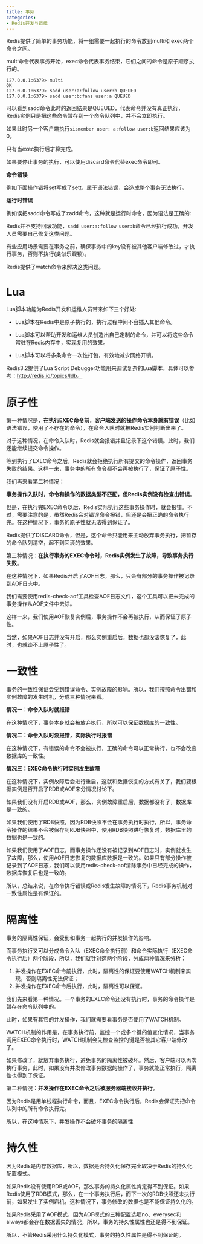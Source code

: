 ```yaml
---
title: 事务
categories: 
- Redis开发与运维
---
```


Redis提供了简单的事务功能，将一组需要一起执行的命令放到multi和 exec两个命令之间。

multi命令代表事务开始，exec命令代表事务结束，它们之间的命令是原子顺序执行的。

```
127.0.0.1:6379> multi
OK
127.0.0.1:6379> sadd user:a:follow user:b QUEUED
127.0.0.1:6379> sadd user:b:fans user:a QUEUED
```

可以看到sadd命令此时的返回结果是QUEUED，代表命令并没有真正执行，Redis实例只是把这些命令暂存到一个命令队列中，并不会立即执行。

如果此时另一个客户端执行`sismember user: a:follow user:b`返回结果应该为0。

只有当exec执行后才算完成。

如果要停止事务的执行，可以使用discard命令代替exec命令即可。

**命令错误**

例如下面操作错将set写成了sett，属于语法错误，会造成整个事务无法执行。

**运行时错误** 

例如误把sadd命令写成了zadd命令，这种就是运行时命令，因为语法是正确的:

Redis并不支持回滚功能，`sadd user:a:follow user:b`命令已经执行成功，开发人员需要自己修复这类问题。

有些应用场景需要在事务之前，确保事务中的key没有被其他客户端修改过，才执行事务，否则不执行(类似乐观锁)。

Redis提供了watch命令来解决这类问题。

# Lua

Lua脚本功能为Redis开发和运维人员带来如下三个好处:

* Lua脚本在Redis中是原子执行的，执行过程中间不会插入其他命令。

* Lua脚本可以帮助开发和运维人员创造出自己定制的命令，并可以将这些命令常驻在Redis内存中，实现复用的效果。

* Lua脚本可以将多条命令一次性打包，有效地减少网络开销。

Redis3.2提供了Lua Script Debugger功能用来调试复杂的Lua脚本，具体可以参考：http://redis.io/topics/ldb。

# 原子性

第一种情况是，**在执行EXEC命令前，客户端发送的操作命令本身就有错误**（比如语法错误，使用了不存在的命令），在命令入队时就被Redis实例判断出来了。

对于这种情况，在命令入队时，Redis就会报错并且记录下这个错误。此时，我们还能继续提交命令操作。

等到执行了EXEC命令之后，Redis就会拒绝执行所有提交的命令操作，返回事务失败的结果。这样一来，事务中的所有命令都不会再被执行了，保证了原子性。

我们再来看第二种情况：

**事务操作入队时，命令和操作的数据类型不匹配，但Redis实例没有检查出错误**。

但是，在执行完EXEC命令以后，Redis实际执行这些事务操作时，就会报错。不过，需要注意的是，虽然Redis会对错误命令报错，但还是会把正确的命令执行完。在这种情况下，事务的原子性就无法得到保证了。

Redis提供了DISCARD命令，但是，这个命令只能用来主动放弃事务执行，把暂存的命令队列清空，起不到回滚的效果。

第三种情况：**在执行事务的EXEC命令时，Redis实例发生了故障，导致事务执行失败**。

在这种情况下，如果Redis开启了AOF日志，那么，只会有部分的事务操作被记录到AOF日志中。

我们需要使用redis-check-aof工具检查AOF日志文件，这个工具可以把未完成的事务操作从AOF文件中去除。

这样一来，我们使用AOF恢复实例后，事务操作不会再被执行，从而保证了原子性。

当然，如果AOF日志并没有开启，那么实例重启后，数据也都没法恢复了，此时，也就谈不上原子性了。

# 一致性

事务的一致性保证会受到错误命令、实例故障的影响。所以，我们按照命令出错和实例故障的发生时机，分成三种情况来看。

**情况一：命令入队时就报错**

在这种情况下，事务本身就会被放弃执行，所以可以保证数据库的一致性。

**情况二：命令入队时没报错，实际执行时报错**

在这种情况下，有错误的命令不会被执行，正确的命令可以正常执行，也不会改变数据库的一致性。

**情况三：EXEC命令执行时实例发生故障**

在这种情况下，实例故障后会进行重启，这就和数据恢复的方式有关了，我们要根据实例是否开启了RDB或AOF来分情况讨论下。

如果我们没有开启RDB或AOF，那么，实例故障重启后，数据都没有了，数据库是一致的。

如果我们使用了RDB快照，因为RDB快照不会在事务执行时执行，所以，事务命令操作的结果不会被保存到RDB快照中，使用RDB快照进行恢复时，数据库里的数据也是一致的。

如果我们使用了AOF日志，而事务操作还没有被记录到AOF日志时，实例就发生了故障，那么，使用AOF日志恢复的数据库数据是一致的。如果只有部分操作被记录到了AOF日志，我们可以使用redis-check-aof清除事务中已经完成的操作，数据库恢复后也是一致的。

所以，总结来说，在命令执行错误或Redis发生故障的情况下，Redis事务机制对一致性属性是有保证的。

# 隔离性

事务的隔离性保证，会受到和事务一起执行的并发操作的影响。

而事务执行又可以分成命令入队（EXEC命令执行前）和命令实际执行（EXEC命令执行后）两个阶段，所以，我们就针对这两个阶段，分成两种情况来分析：

1. 并发操作在EXEC命令前执行，此时，隔离性的保证要使用WATCH机制来实现，否则隔离性无法保证；
2. 并发操作在EXEC命令后执行，此时，隔离性可以保证。

我们先来看第一种情况。一个事务的EXEC命令还没有执行时，事务的命令操作是暂存在命令队列中的。

此时，如果有其它的并发操作，我们就需要看事务是否使用了WATCH机制。

WATCH机制的作用是，在事务执行前，监控一个或多个键的值变化情况，当事务调用EXEC命令执行时，WATCH机制会先检查监控的键是否被其它客户端修改了。

如果修改了，就放弃事务执行，避免事务的隔离性被破坏。然后，客户端可以再次执行事务，此时，如果没有并发修改事务数据的操作了，事务就能正常执行，隔离性也得到了保证。

第二种情况：**并发操作在EXEC命令之后被服务器端接收并执行**。

因为Redis是用单线程执行命令，而且，EXEC命令执行后，Redis会保证先把命令队列中的所有命令执行完。

所以，在这种情况下，并发操作不会破坏事务的隔离性

# 持久性

因为Redis是内存数据库，所以，数据是否持久化保存完全取决于Redis的持久化配置模式。

如果Redis没有使用RDB或AOF，那么事务的持久化属性肯定得不到保证。如果Redis使用了RDB模式，那么，在一个事务执行后，而下一次的RDB快照还未执行前，如果发生了实例宕机，这种情况下，事务修改的数据也是不能保证持久化的。

如果Redis采用了AOF模式，因为AOF模式的三种配置选项no、everysec和always都会存在数据丢失的情况，所以，事务的持久性属性也还是得不到保证。

所以，不管Redis采用什么持久化模式，事务的持久性属性是得不到保证的。